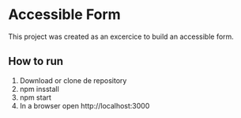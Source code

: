 # Accessible Form

This project was created as an excercice to build an accessible form.

## How to run

1. Download or clone de repository
1. npm insstall 
1. npm start
1. In a browser open http://localhost:3000
